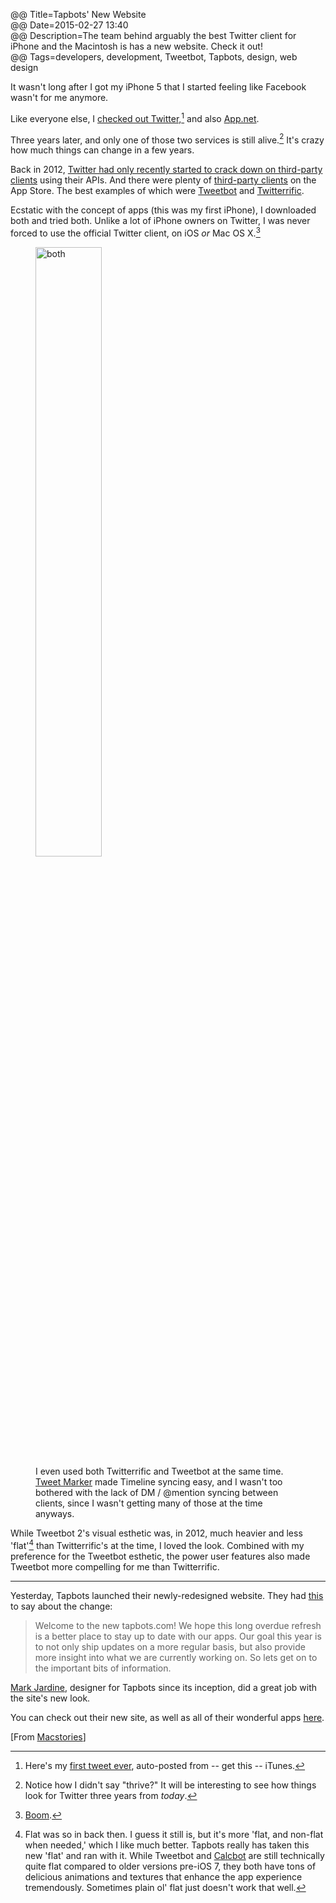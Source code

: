 @@ Title=Tapbots' New Website  
@@ Date=2015-02-27 13:40  
@@ Description=The team behind arguably the best Twitter client for iPhone and the Macintosh is has a new website. Check it out!    
@@ Tags=developers, development, Tweetbot, Tapbots, design, web design    

It wasn't long after I got my iPhone 5 that I started feeling like Facebook wasn't for me anymore. 

Like everyone else, I [checked out Twitter,](https://twitter.com/ToniWonKanobi/statuses/242981123301453827)[^tw] and also [App.net](https://alpha.app.net/toniwonkanobi/post/1130894). 

Three years later, and only one of those two services is still alive.[^sa] It's crazy how much things can change in a few years. 

Back in 2012, [Twitter had only recently started to crack down on third-party clients](http://arstechnica.com/information-technology/2011/03/twitter-tells-third-party-devs-to-stop-making-twitter-client-apps/) using their APIs. And there were plenty of [third-party clients](https://quixey.studio.quixey.com/search?q=store%20twitter%20client) on the App Store. The best examples of which were [Tweetbot](https://web.archive.org/web/20120906232823/http://tapbots.com/software/tweetbot/) and [Twitterrific](https://web.archive.org/web/20121101170526/http://twitterrific.com/iphone/).

Ecstatic with the concept of apps (this was my first iPhone), I downloaded both and tried both. Unlike a lot of iPhone owners on Twitter, I was never forced to use the official Twitter client, on iOS *or* Mac OS X.[^os] 

<figure>
	<img src="http://d.pr/i/gML7+" alt="both" width="50%" />
	<figcaption>I even used both Twitterrific and Tweetbot at the same time. <a href="http://tweetmarker.net">Tweet Marker</a> made Timeline syncing easy, and I wasn't too bothered with the lack of DM / @mention syncing between clients, since I wasn't getting many of those at the time anyways.</figcaption>
</figure>

While Tweetbot 2's visual esthetic was, in 2012, much heavier and less 'flat'[^flt] than Twitterrific's at the time, I loved the look. Combined with my preference for the Tweetbot esthetic, the power user features also made Tweetbot more compelling for me than Twitterrific. 

<hr class="small">

Yesterday, Tapbots launched their newly-redesigned website. They had [this](http://tapbots.com/news/15-2-26-new-website-new-focus/) to say about the change:
>Welcome to the new tapbots.com! We hope this long overdue refresh is a better place to stay up to date with our apps. Our goal this year is to not only ship updates on a more regular basis, but also provide more insight into what we are currently working on. So lets get on to the important bits of information.

[Mark Jardine](www.twitter.com/markjardine), designer for Tapbots since its inception, did a great job with the site's new look.

You can check out their new site, as well as all of their wonderful apps [here](http://tapbots.com).

[From [Macstories](http://www.macstories.net/linked/tapbots-relaunches-website-working-on-tweetbot-4-0-for-ios/)]

[^tw]: Here's my [first tweet ever](https://twitter.com/ToniWonKanobi/statuses/113085950388748289), auto-posted from -- get this -- iTunes. 
[^sa]: Notice how I didn't say "thrive?" It will be interesting to see how things look for Twitter three years from *today*. 
[^os]: [Boom](https://web.archive.org/web/20121207191103/http://tapbots.com/software/tweetbot/mac/).
[^flt]: Flat was so in back then. I guess it still is, but it's more 'flat, and non-flat when needed,' which I like much better. Tapbots really has taken this new 'flat' and ran with it. While Tweetbot and [Calcbot](http://tapbots.com/calcbot/) are still technically quite flat compared to older versions pre-iOS 7, they both have tons of delicious animations and textures that enhance the app experience tremendously. Sometimes plain ol' flat just doesn't work that well.